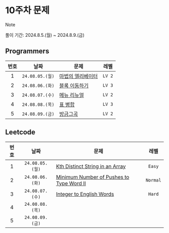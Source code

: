 # 10주차 문제

> [!NOTE]
> 풀이 기간: 2024.8.5.(월) ~ 2024.8.9.(금)

## Programmers

| 번호  |      날짜       | 문제                                                                                  |  레벨  |
| :---: | :-------------: | ------------------------------------------------------------------------------------- | :----: |
|   1   | `24.08.05.(월)` | [마법의 엘리베이터](https://school.programmers.co.kr/learn/courses/30/lessons/148653) | `LV 2` |
|   2   | `24.08.06.(화)` | [블록 이동하기](https://school.programmers.co.kr/learn/courses/30/lessons/60063)      | `LV 3` |
|   3   | `24.08.07.(수)` | [메뉴 리뉴얼](https://school.programmers.co.kr/learn/courses/30/lessons/72411)        | `LV 2` |
|   4   | `24.08.08.(목)` | [표 병합](https://school.programmers.co.kr/learn/courses/30/lessons/150366)           | `LV 3` |
|   5   | `24.08.09.(금)` | [방금그곡](https://school.programmers.co.kr/learn/courses/30/lessons/17683)           | `LV 2` |

## Leetcode

| 번호  |      날짜       | 문제                                                                                                                                                                    |   레벨   |
| :---: | :-------------: | ----------------------------------------------------------------------------------------------------------------------------------------------------------------------- | :------: |
|   1   | `24.08.05.(월)` | [Kth Distinct String in an Array](https://leetcode.com/problems/kth-distinct-string-in-an-array/description/?envType=daily-question&envId=2024-08-05)                   |  `Easy`  |
|   2   | `24.08.06.(화)` | [Minimum Number of Pushes to Type Word II](https://leetcode.com/problems/minimum-number-of-pushes-to-type-word-ii/description/?envType=daily-question&envId=2024-08-06) | `Normal` |
|   3   | `24.08.07.(수)` | [Integer to English Words](https://leetcode.com/problems/integer-to-english-words/description/?envType=daily-question&envId=2024-08-07)                                 |  `Hard`  |
|   4   | `24.08.08.(목)` |                                                                                                                                                                         |          |
|   5   | `24.08.09.(금)` |                                                                                                                                                                         |          |

